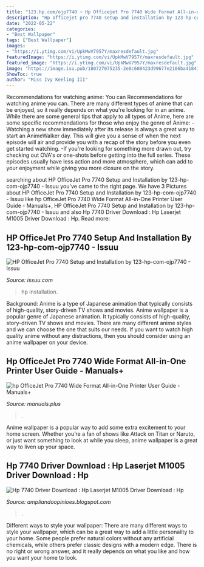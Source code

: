 ```yaml
---
title: "123.hp.com/ojp7740 ~ Hp Officejet Pro 7740 Wide Format All-in-one Printer User Guide"
description: "Hp officejet pro 7740 setup and installation by 123-hp-com-ojp7740"
date: "2022-05-22"
categories:
- "Best Wallpaper"
tags: ["Best Wallpaper"]
images:
- "https://i.ytimg.com/vi/UpkMwV7957Y/maxresdefault.jpg"
featuredImage: "https://i.ytimg.com/vi/UpkMwV7957Y/maxresdefault.jpg"
featured_image: "https://i.ytimg.com/vi/UpkMwV7957Y/maxresdefault.jpg"
image: "https://image.isu.pub/180727075235-2e8c608423d99677e2106ba41841dde3/jpg/page_1.jpg"
ShowToc: true
author: "Miss Ivy Keeling III"
---
```



Recommendations for watching anime: You can
Recommendations for watching anime you can. There are many different types of anime that can be enjoyed, so it really depends on what you're looking for in an anime. While there are some general tips that apply to all types of Anime, here are some specific recommendations for those who enjoy the genre of Anime: 
-Watching a new show immediately after its release is always a great way to start an AnimeWalker day. This will give you a sense of when the next episode will air and provide you with a recap of the story before you even get started watching. 
-If you're looking for something more drawn out, try checking out OVA's or one-shots before getting into the full series. These episodes usually have less action and more atmosphere, which can add to your enjoyment while giving you more closure on the story.

	

		
searching about HP OfficeJet Pro 7740 Setup and Installation by 123-hp-com-ojp7740 - Issuu you've came to the right page. We have 3 Pictures about HP OfficeJet Pro 7740 Setup and Installation by 123-hp-com-ojp7740 - Issuu like hp OfficeJet Pro 7740 Wide Format All-in-One Printer User Guide - Manuals+, HP OfficeJet Pro 7740 Setup and Installation by 123-hp-com-ojp7740 - Issuu and also Hp 7740 Driver Download : Hp Laserjet M1005 Driver Download : Hp. Read more:
		
    
## HP OfficeJet Pro 7740 Setup And Installation By 123-hp-com-ojp7740 - Issuu

<img loading=lazy src="https://image.isu.pub/180727075235-2e8c608423d99677e2106ba41841dde3/jpg/page_1.jpg" onerror="this.onerror=null;this.src='https://tse2.mm.bing.net/th?id=OIP.Ma4CeO9Tut-Qo8luvf24agHaFj&amp;pid=15.1';" alt="HP OfficeJet Pro 7740 Setup and Installation by 123-hp-com-ojp7740 - Issuu">

_Source: issuu.com_

>hp installation. 

	

Background: Anime is a type of Japanese animation that typically consists of high-quality, story-driven TV shows and movies.
Anime wallpaper is a popular genre of Japanese animation. It typically consists of high-quality, story-driven TV shows and movies. There are many different anime styles and we can choose the one that suits our needs. If you want to watch high quality anime without any distractions, then you should consider using an anime wallpaper on your device.

    
## Hp OfficeJet Pro 7740 Wide Format All-in-One Printer User Guide - Manuals+

<img loading=lazy src="https://manuals.plus/wp-content/uploads/2021/12/000-Copy-94.jpg" onerror="this.onerror=null;this.src='https://tse3.mm.bing.net/th?id=OIP.GF_uI3VcFYiHczx8PAZiLAHaEt&amp;pid=15.1';" alt="hp OfficeJet Pro 7740 Wide Format All-in-One Printer User Guide - Manuals+">

_Source: manuals.plus_

>. 

	

Anime wallpaper is a popular way to add some extra excitement to your home screen. Whether you’re a fan of shows like Attack on Titan or Naruto, or just want something to look at while you sleep, anime wallpaper is a great way to liven up your space.

    
## Hp 7740 Driver Download : Hp Laserjet M1005 Driver Download : Hp

<img loading=lazy src="https://i.ytimg.com/vi/UpkMwV7957Y/maxresdefault.jpg" onerror="this.onerror=null;this.src='https://tse3.mm.bing.net/th?id=OIP.WBJumzXn4sofKbj_Wx8ghwHaEK&amp;pid=15.1';" alt="Hp 7740 Driver Download : Hp Laserjet M1005 Driver Download : Hp">

_Source: ampliandoopinioes.blogspot.com_

>. 

	

Different ways to style your wallpaper:
There are many different ways to style your wallpaper, which can be a great way to add a little personality to your home. Some people prefer natural colors without any artificial chemicals, while others prefer classic designs with a modern edge. There is no right or wrong answer, and it really depends on what you like and how you want your home to look.


